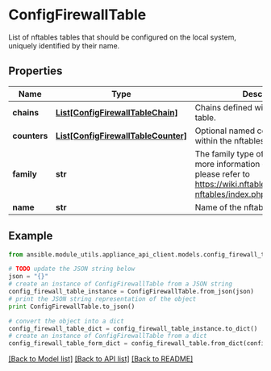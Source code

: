 # ConfigFirewallTable

List of nftables tables that should be configured on the local system, uniquely identified by their name.

## Properties

Name | Type | Description | Notes
------------ | ------------- | ------------- | -------------
**chains** | [**List[ConfigFirewallTableChain]**](ConfigFirewallTableChain.md) | Chains defined within the nftables table. | [optional] 
**counters** | [**List[ConfigFirewallTableCounter]**](ConfigFirewallTableCounter.md) | Optional named counters defined within the nftables table. | [optional] 
**family** | **str** | The family type of the nftables. For more information on table families, please refer to https://wiki.nftables.org/wiki-nftables/index.php/Nftables_families. | [optional] 
**name** | **str** | Name of the nftables table. | 

## Example

```python
from ansible.module_utils.appliance_api_client.models.config_firewall_table import ConfigFirewallTable

# TODO update the JSON string below
json = "{}"
# create an instance of ConfigFirewallTable from a JSON string
config_firewall_table_instance = ConfigFirewallTable.from_json(json)
# print the JSON string representation of the object
print ConfigFirewallTable.to_json()

# convert the object into a dict
config_firewall_table_dict = config_firewall_table_instance.to_dict()
# create an instance of ConfigFirewallTable from a dict
config_firewall_table_form_dict = config_firewall_table.from_dict(config_firewall_table_dict)
```
[[Back to Model list]](../README.md#documentation-for-models) [[Back to API list]](../README.md#documentation-for-api-endpoints) [[Back to README]](../README.md)


